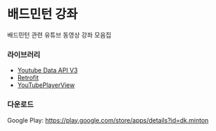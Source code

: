 # 배드민턴 강좌
배드민턴 관련 유튜브 동영상 강좌 모음집

### 라이브러리
* [Youtube Data API V3](https://developers.google.com/youtube/v3)
* [Retrofit](https://square.github.io/retrofit/)
* [YouTubePlayerView](https://github.com/PRNDcompany/YouTubePlayerView)

### 다운로드
Google Play: https://play.google.com/store/apps/details?id=dk.minton

